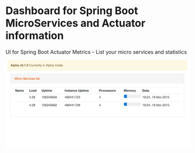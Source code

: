 # Dashboard for Spring Boot MicroServices and Actuator information

UI for Spring Boot Actuator Metrics - List your micro services and statistics

![Screenshot of Dashboard](docs/screenshots/dashboard.png)

